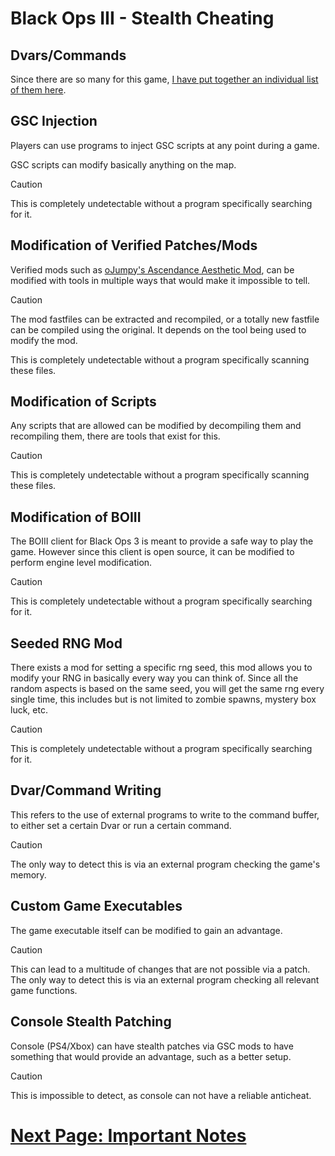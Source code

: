 # Black Ops III - Stealth Cheating

## Dvars/Commands
Since there are so many for this game, [I have put together an individual list of them here](./Dvars-And-Commands.md).

## GSC Injection
Players can use programs to inject GSC scripts at any point during a game.

GSC scripts can modify basically anything on the map.

> [!CAUTION]
> This is completely undetectable without a program specifically searching for it.

## Modification of Verified Patches/Mods
Verified mods such as [oJumpy's Ascendance Aesthetic Mod](https://steamcommunity.com/sharedfiles/filedetails/?id=3000417367), can be modified with tools in multiple ways that would make it impossible to tell.

> [!CAUTION]
> The mod fastfiles can be extracted and recompiled, or a totally new fastfile can be compiled using the original. It depends on the tool being used to modify the mod.
>
> This is completely undetectable without a program specifically scanning these files.

## Modification of Scripts
Any scripts that are allowed can be modified by decompiling them and recompiling them, there are tools that exist for this.

> [!CAUTION]
> This is completely undetectable without a program specifically scanning these files.

## Modification of BOIII
The BOIII client for Black Ops 3 is meant to provide a safe way to play the game. However since this client is open source, it can be modified to perform engine level modification.

> [!CAUTION]
> This is completely undetectable without a program specifically searching for it.

## Seeded RNG Mod
There exists a mod for setting a specific rng seed, this mod allows you to modify your RNG in basically every way you can think of. Since all the random aspects is based on the same seed, you will get the same rng every single time, this includes but is not limited to zombie spawns, mystery box luck, etc.

> [!CAUTION]
> This is completely undetectable without a program specifically searching for it.

## Dvar/Command Writing
This refers to the use of external programs to write to the command buffer, to either set a certain Dvar or run a certain command.

> [!CAUTION]
> The only way to detect this is via an external program checking the game's memory.

## Custom Game Executables
The game executable itself can be modified to gain an advantage.

> [!CAUTION]
> This can lead to a multitude of changes that are not possible via a patch.
> The only way to detect this is via an external program checking all relevant game functions.

## Console Stealth Patching
Console (PS4/Xbox) can have stealth patches via GSC mods to have something that would provide an advantage, such as a better setup.

> [!CAUTION]
> This is impossible to detect, as console can not have a reliable anticheat.

# [Next Page: Important Notes](../Important-Notes.md)